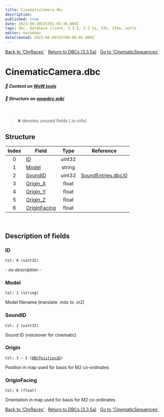 ```yaml
---
title: CinematicCamera.dbc
description:
published: true
date: 2023-09-30CEST01:03:36.000Z
tags: dbc, database client, 3.3.5, 3.3.5a, 335, 335a, wotlk
editor: markdown
dateCreated: 2023-08-09CEST00:06:01.000Z
---
```

<a href="https://trinitycore.info/files/DBC/335/chrraces" class="mt-5 v-btn v-btn--depressed v-btn--flat v-btn--outlined theme--light v-size--default darkblue--text text--lighten-3"><span class="v-btn__content"><i aria-hidden="true" class="v-icon notranslate v-icon--left mdi mdi-arrow-left theme--light"></i><span>Back to 'ChrRaces'</span></span></a>&nbsp;&nbsp;&nbsp;<a href="https://trinitycore.info/files/DBC/335/home" class="mt-5 v-btn v-btn--depressed v-btn--flat v-btn--outlined theme--light v-size--default darkblue--text text--lighten-3"><span class="v-btn__content"><i aria-hidden="true" class="v-icon notranslate v-icon--left mdi mdi-home-outline theme--light"></i><span>Return to DBCs (3.3.5a)</span></span></a>&nbsp;&nbsp;&nbsp;<a href="https://trinitycore.info/files/DBC/335/cinematicsequences" class="mt-5 v-btn v-btn--depressed v-btn--flat v-btn--outlined theme--light v-size--default darkblue--text text--lighten-3"><span class="v-btn__content"><span>Go to 'CinematicSequences'</span><i aria-hidden="true" class="v-icon notranslate v-icon--right mdi mdi-arrow-right theme--light"></i></span></a>

# CinematicCamera.dbc
##### :open_book: Content on [WoW.tools](https://wow.tools/dbc/?dbc=cinematiccamera&build=3.3.5.12340)
##### :pencil: Structure on [wowdev.wiki](https://wowdev.wiki/DB/CinematicCamera)
&nbsp;

> :x: denotes unused fields
{.is-info}


## Structure

| Index | Field | Type | Reference |
| :---: | --- | :---: | --- |
| 0 | [ID](#id) | uint32 |  |
| 1 | [Model](#model) | string |  |
| 2 | [SoundID](#soundid) | uint32 | [SoundEntries.dbc/0](/files/DBC/335/soundentries#id) |
| 3 | [Origin_X](#origin) | float |  |
| 4 | [Origin_Y](#origin) | float |  |
| 5 | [Origin_Z](#origin) | float |  |
| 6 | [OriginFacing](#originfacing) | float |  |
&nbsp;
## Description of fields

### ID
<code>Col: 0 (uint32)</code>

*- no description -*
&nbsp;

### Model
<code>Col: 1 (string)</code>

Model filename (translate .mdx to .m2)
&nbsp;

### SoundID
<code>Col: 2 (uint32)</code>

Sound ID (voiceover for cinematic)
&nbsp;

### Origin
<code>Col: 3 &ndash; 5 ([DBCPosition3D](/how-to/worldposition))</code>

Position in map used for basis for M2 co-ordinates
&nbsp;

### OriginFacing
<code>Col: 6 (float)</code>

Orientation in map used for basis for M2 co-ordinates
&nbsp;

<a href="https://trinitycore.info/files/DBC/335/chrraces" class="mt-5 v-btn v-btn--depressed v-btn--flat v-btn--outlined theme--light v-size--default darkblue--text text--lighten-3"><span class="v-btn__content"><i aria-hidden="true" class="v-icon notranslate v-icon--left mdi mdi-arrow-left theme--light"></i><span>Back to 'ChrRaces'</span></span></a>&nbsp;&nbsp;&nbsp;<a href="https://trinitycore.info/files/DBC/335/home" class="mt-5 v-btn v-btn--depressed v-btn--flat v-btn--outlined theme--light v-size--default darkblue--text text--lighten-3"><span class="v-btn__content"><i aria-hidden="true" class="v-icon notranslate v-icon--left mdi mdi-home-outline theme--light"></i><span>Return to DBCs (3.3.5a)</span></span></a>&nbsp;&nbsp;&nbsp;<a href="https://trinitycore.info/files/DBC/335/cinematicsequences" class="mt-5 v-btn v-btn--depressed v-btn--flat v-btn--outlined theme--light v-size--default darkblue--text text--lighten-3"><span class="v-btn__content"><span>Go to 'CinematicSequences'</span><i aria-hidden="true" class="v-icon notranslate v-icon--right mdi mdi-arrow-right theme--light"></i></span></a>
